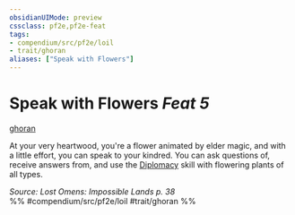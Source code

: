 ```yaml
---
obsidianUIMode: preview
cssclass: pf2e,pf2e-feat
tags:
- compendium/src/pf2e/loil
- trait/ghoran
aliases: ["Speak with Flowers"]
---
```

# Speak with Flowers  *Feat 5*  
[ghoran](/rules/traits/ghoran-loil.md)  


At your very heartwood, you're a flower animated by elder magic, and with a little effort, you can speak to your kindred. You can ask questions of, receive answers from, and use the [Diplomacy](/compendium/skills.md#Diplomacy) skill with flowering plants of all types.

*Source: Lost Omens: Impossible Lands p. 38*  
%% #compendium/src/pf2e/loil #trait/ghoran %%